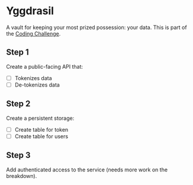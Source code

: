 # Yggdrasil

A vault for keeping your most prized possession: your data. This is part of the [Coding Challenge](https://codingchallenges.substack.com/p/coding-challenge-48-data-privacy).

## Step 1

Create a public-facing API that:

- [ ] Tokenizes data
- [ ] De-tokenizes data

## Step 2

Create a persistent storage:

- [ ] Create table for token
- [ ] Create table for users

## Step 3

Add authenticated access to the service (needs more work on the breakdown).
